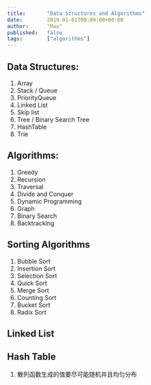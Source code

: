```yaml
---
title:       "Data Structures and Algorithms"
date:        2019-01-01T00:00:00+00:00
author:      "Max"
published:   false
tags:        ["algorithms"]
---
```


## Data Structures:

1. Array
2. Stack / Queue
3. PriorityQueue
4. Linked List
5. Skip list
6. Tree / Binary Search Tree
7. HashTable
8. Trie

## Algorithms:

1. Greedy
2. Recursion
3. Traversal
4. Divide and Conquer
5. Dynamic Programming
6. Graph
7. Binary Search
8. Backtracking

## Sorting Algorithms

1. Bubble Sort
2. Insertion Sort
3. Selection Sort
4. Quick Sort
5. Merge Sort
6. Counting Sort
7. Bucket Sort
8. Radix Sort

## Linked List


## Hash Table

1. 散列函数生成的值要尽可能随机并且均匀分布
